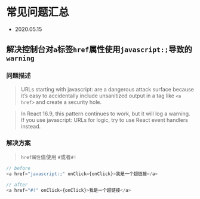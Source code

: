 # 常见问题汇总

- 2020.05.15

## 解决控制台对`a`标签`href`属性使用`javascript:;`导致的`warning`


### 问题描述

> URLs starting with javascript: are a dangerous attack surface because it’s easy to accidentally include unsanitized output in a tag like `<a href>` and create a security hole.

> In React 16.9, this pattern continues to work, but it will log a warning. If you use javascript: URLs for logic, try to use React event handlers instead.

### 解决方案

> `href属性`值使用 `#`或者`#!`

```js
// before
<a href="javascript:;" onClick={onClick}>我是一个超链接</a>

// after
<a href="#!" onClick={onClick}>我是一个超链接</a>
```

